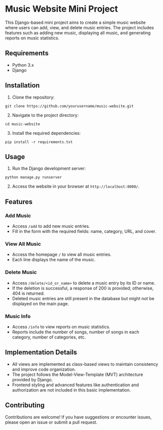 # Music Website Mini Project

This Django-based mini project aims to create a simple music website where users can add, view, and delete music entries. The project includes features such as adding new music, displaying all music, and generating reports on music statistics.

## Requirements
- Python 3.x
- Django

## Installation

1. Clone the repository:

`git clone https://github.com/yourusername/music-website.git`

2. Navigate to the project directory:

`cd music-website`

3. Install the required dependencies:

`pip install -r requirements.txt`


## Usage

1. Run the Django development server:

`python manage.py runserver`

2. Access the website in your browser at `http://localhost:8000/`.

## Features

### Add Music
- Access `/add` to add new music entries.
- Fill in the form with the required fields: name, category, URL, and cover.

### View All Music
- Access the homepage `/` to view all music entries.
- Each line displays the name of the music.

### Delete Music
- Access `/delete/<id_or_name>` to delete a music entry by its ID or name.
- If the deletion is successful, a response of 200 is provided; otherwise, 404 is returned.
- Deleted music entries are still present in the database but might not be displayed on the main page.

### Music Info
- Access `/info` to view reports on music statistics.
- Reports include the number of songs, number of songs in each category, number of categories, etc.

## Implementation Details

- All views are implemented as class-based views to maintain consistency and improve code organization.
- The project follows the Model-View-Template (MVT) architecture provided by Django.
- Frontend styling and advanced features like authentication and authorization are not included in this basic implementation.

## Contributing

Contributions are welcome! If you have suggestions or encounter issues, please open an issue or submit a pull request.




